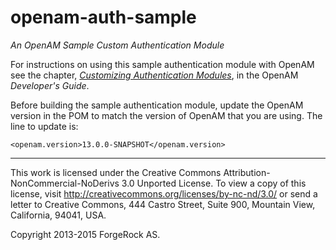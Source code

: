 # openam-auth-sample

*An OpenAM Sample Custom Authentication Module*

For instructions on using this sample authentication
module with OpenAM see the chapter,
*[Customizing Authentication Modules](http://openam.forgerock.org/doc/bootstrap/dev-guide/#sec-auth-spi)*,
in the OpenAM *Developer's Guide*.

Before building the sample authentication module, update
the OpenAM version in the POM to match the version of OpenAM
that you are using. The line to update is:

    <openam.version>13.0.0-SNAPSHOT</openam.version>

* * *
This work is licensed under the Creative Commons
Attribution-NonCommercial-NoDerivs 3.0 Unported License.
To view a copy of this license, visit
<http://creativecommons.org/licenses/by-nc-nd/3.0/>
or send a letter to Creative Commons, 444 Castro Street,
Suite 900, Mountain View, California, 94041, USA.

Copyright 2013-2015 ForgeRock AS.